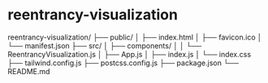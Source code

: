 # reentrancy-visualization

reentrancy-visualization/
├── public/
│   ├── index.html
│   ├── favicon.ico
│   └── manifest.json
├── src/
│   ├── components/
│   │   └── ReentrancyVisualization.js
│   ├── App.js
│   ├── index.js
│   └── index.css
├── tailwind.config.js
├── postcss.config.js
├── package.json
└── README.md
